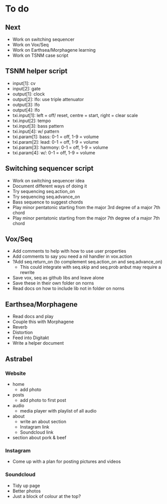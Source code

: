 # To do

## Next
- Work on switching sequencer
- Work on Vox/Seq
- Work on Earthsea/Morphagene learning
- Work on TSNM case script

## TSNM helper script
- input[1]: cv
- input[2]: gate
- output[1]: clock
- output[2]: lfo: use triple attenuator
- output[3]: lfo
- output[4]: lfo
- txi.input[1]: left = off/ reset, centre = start, right = clear scale
- txi.input[2]: tempo
- txi.input[3]: bass pattern
- txi.input[4]: w/ pattern
- txi.param[1]: bass: 0-1 = off, 1-9 = volume
- txi.param[2]: lead: 0-1 = off, 1-9 = volume
- txi.param[3]: harmony: 0-1 = off, 1-9 = volume
- txi.param[4]: w/: 0-1 = off, 1-9 = volume

## Switching sequencer script
- Work on switching sequencer idea
- Document different ways of doing it
- Try sequencing seq.action_on
- Try sequencing seq.advance_on
- Bass sequence to suggest chords
- Play minor pentatonic starting from the major 3rd degree of a major 7th chord
- Play minor pentatonic starting from the major 7th degree of a major 7th chord

## Vox/Seq
- Add comments to help with how to use user properties
- Add comments to say you need a nil handler in vox.action
- ?Add seq.return_on (to complement seq.action_on and seq.advance_on)
  - This could integrate with seq.skip and seq.prob anbut may require a rewrite
- Save vox, seq as github libs and leave alone
- Save these in their own folder on norns
- Read docs on how to include lib not in folder on norns

## Earthsea/Morphagene
- Read docs and play
- Couple this with Morphagene
- Reverb
- Distortion
- Feed into Digitakt
- Write a helper document

## Astrabel
### Website
- home
  - add photo
- posts
  - add photo to first post
- audio
  - media player with playlist of all audio
- about
  - write an about section
  - Instagram link
  - Soundcloud link
- section about pork & beef

### Instagram
- Come up with a plan for posting pictures and videos

### Soundcloud
- Tidy up page
- Better photos
- Just a block of colour at the top?
